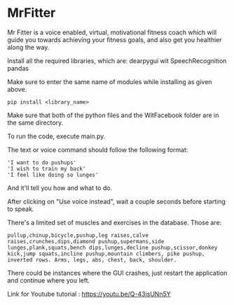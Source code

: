 # MrFitter
Mr Fitter is a voice enabled, virtual, motivational fitness coach which will guide you towards achieving your fitness goals, and also get you healthier along the way.

Install all the required libraries, which are:
  dearpygui
  wit
  SpeechRecognition
  pandas
  
Make sure to enter the same name of modules while installing as given above.

```
pip install <library_name>
```

Make sure that both of the python files and the WitFacebook folder are in the same directory. 

To run the code, execute main.py.

The text or voice command should follow the following format:

```
'I want to do pushups'
'I wish to train my back'
'I feel like doing so lunges'
```

And it'll tell you how and what to do.

After clicking on "Use voice instead", wait a couple seconds before starting to speak.

There's a limited set of muscles and exercises in the database. Those are:
```
pullup,chinup,bicycle,pushup,leg raises,calve raises,crunches,dips,diamond pushup,supermans,side lunges,plank,squats,bench dips,lunges,decline pushup,scissor,donkey kick,jump squats,incline pushup,mountain climbers, pike pushup, inverted rows. Arms, legs, abs, chest, back, shoulder.

```
There could be instances where the GUI crashes, just restart the application and continue where you left. 

Link for Youtube tutorial : https://youtu.be/Q-43isUNn5Y

